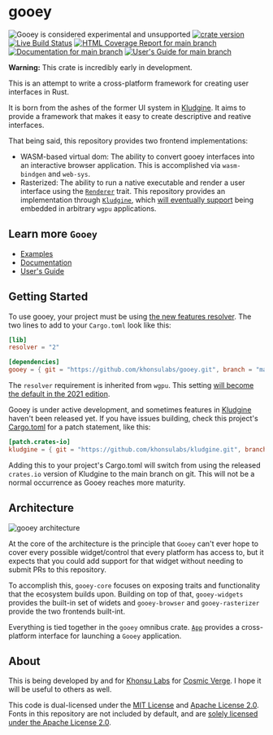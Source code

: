 # gooey

![Gooey is considered experimental and unsupported](https://img.shields.io/badge/status-experimental-blueviolet)
[![crate version](https://img.shields.io/crates/v/gooey.svg)](https://crates.io/crates/gooey)
[![Live Build Status](https://img.shields.io/github/workflow/status/khonsulabs/gooey/Tests/main)](https://github.com/khonsulabs/gooey/actions?query=workflow:Tests)
[![HTML Coverage Report for `main` branch](https://khonsulabs.github.io/gooey/coverage/badge.svg)](https://gooey.rs/coverage/)
[![Documentation for `main` branch](https://img.shields.io/badge/docs-main-informational)](https://gooey.rs/main/gooey/)
[![User's Guide for `main` branch](https://img.shields.io/badge/guide-mdbook-informational)](https://gooey.rs/guide/)

**Warning:** This crate is incredibly early in development.

This is an attempt to write a cross-platform framework for creating user interfaces in Rust.

It is born from the ashes of the former UI system in [Kludgine][kludgine]. It aims to provide a framework that makes it easy to create descriptive and reative interfaces.

That being said, this repository provides two frontend implementations:

* WASM-based virtual dom: The ability to convert gooey interfaces into an interactive browser application. This is accomplished via `wasm-bindgen` and `web-sys`.
* Rasterized: The ability to run a native executable and render a user interface using the [`Renderer`](https://gooey.rs/main/gooey/renderer/trait.Renderer.html) trait. This repository provides an implementation through [`Kludgine`][kludgine], which [will eventually support](https://github.com/khonsulabs/kludgine/issues/51) being embedded in arbitrary `wgpu` applications.

## Learn more `Gooey`

* [Examples](./gooey/examples)
* [Documentation](https://gooey.rs/main/gooey/)
* [User's Guide](https://gooey.rs/guide/)

## Getting Started

To use gooey, your project must be using [the new features
resolver](https://doc.rust-lang.org/cargo/reference/features.html#feature-resolver-version-2). The two
lines to add to your `Cargo.toml` look like this:

```toml
[lib]
resolver = "2"

[dependencies]
gooey = { git = "https://github.com/khonsulabs/gooey.git", branch = "main" }
```

The `resolver` requirement is inherited from `wgpu`. This setting [will become
the default in the 2021
edition](https://github.com/rust-lang/cargo/issues/9048).

Gooey is under active development, and sometimes features in
[Kludgine][kludgine] haven't been released yet. If you have issues building,
check this project's [Cargo.toml](./Cargo.toml) for a patch statement, like
this:

```toml
[patch.crates-io]
kludgine = { git = "https://github.com/khonsulabs/kludgine.git", branch = "main", version = "0.1.0-dev.6" }
```

Adding this to your project's Cargo.toml will switch from using the released
`crates.io` version of Kludgine to the main branch on git. This will not be a
normal occurrence as Gooey reaches more maturity.

## Architecture

![gooey architecture](./Gooey.png)

At the core of the architecture is the principle that `Gooey` can't ever hope to cover every possible widget/control that every platform has access to, but it expects that you could add support for that widget without needing to submit PRs to this repository.

To accomplish this, `gooey-core` focuses on exposing traits and functionality that the ecosystem builds upon. Building on top of that, `gooey-widgets` provides the built-in set of widets and `gooey-browser` and `gooey-rasterizer` provide the two frontends built-int.

Everything is tied together in the `gooey` omnibus crate. [`App`](https://gooey.rs/main/gooey/struct.App.html) provides a cross-platform interface for launching a `Gooey` application.

## About

This is being developed by and for [Khonsu Labs](https://khonsulabs.com/) for [Cosmic Verge](https://github.com/khonsulabs/cosmicverge). I hope it will be useful to others as well.

This code is dual-licensed under the [MIT License](./LICENSE-MIT) and [Apache License 2.0](./LICENSE-APACHE). Fonts in this repository are not included by default, and are [solely licensed under the Apache License 2.0](./fonts/README.md).

[Kludgine]: https://github.com/khonsulabs/kludgine